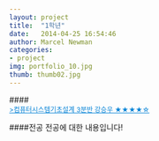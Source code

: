 ```yaml
---
layout: project
title:  "1학년"
date:   2014-04-25 16:54:46
author: Marcel Newman
categories:
- project
img: portfolio_10.jpg
thumb: thumb02.jpg
---
```

<body>
####<DIV id="In_1" style="DISPLAY: block"><SPAN style="FONT-SIZE: 9pt; CURSOR: hand; COLOR: #0482d6" onclick="In_1.style.display='none';Out_1.style.display='block'"><U>&gt;컴퓨터시스템기초설계   3분반   강승우  ★★★★☆</U></SPAN></DIV>
<DIV id="Out_1" style="DISPLAY: none"><SPAN style="FONT-SIZE: 9pt; CURSOR: hand; COLOR: #0482d6" onclick="In_1.style.display='block';Out_1.style.display='none'"><U>&gt;컴퓨터시스템기초설계   3분반   강승우  ★★★★☆</U></U></SPAN> 
<P><SPAN style="FONT-SIZE: 9pt"><div id="disqus_thread"></div>
<script type="text/javascript">
    /* * * CONFIGURATION VARIABLES * * */
    var disqus_shortname = 'hy1392';
    
    /* * * DON'T EDIT BELOW THIS LINE * * */
    (function() {
        var dsq = document.createElement('script'); dsq.type = 'text/javascript'; dsq.async = true;
        dsq.src = '//' + disqus_shortname + '.disqus.com/embed.js';
        (document.getElementsByTagName('head')[0] || document.getElementsByTagName('body')[0]).appendChild(dsq);
    })();
</script>
<noscript>Please enable JavaScript to view the <a href="https://disqus.com/?ref_noscript" rel="nofollow">comments powered by Disqus.</a></noscript><script type="text/javascript">
    /* * * CONFIGURATION VARIABLES * * */
    var disqus_shortname = 'hy1392';
    
    /* * * DON'T EDIT BELOW THIS LINE * * */
    (function () {
        var s = document.createElement('script'); s.async = true;
        s.type = 'text/javascript';
        s.src = '//' + disqus_shortname + '.disqus.com/count.js';
        (document.getElementsByTagName('HEAD')[0] || document.getElementsByTagName('BODY')[0]).appendChild(s);
    }());
</script></SPAN></P></DIV>
</body>
####전공
전공에 대한 내용입니다!

